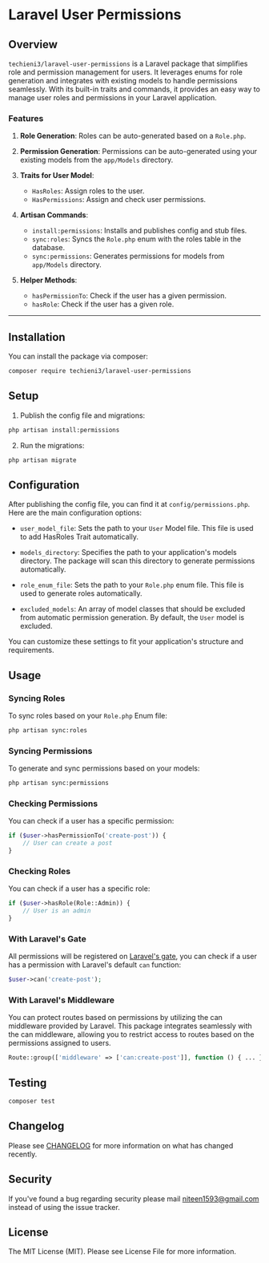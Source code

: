 # Laravel User Permissions

## Overview

`techieni3/laravel-user-permissions` is a Laravel package that simplifies role and permission management for users. It leverages enums for role generation and integrates with existing models to handle permissions seamlessly. With its built-in traits and commands, it provides an easy way to manage user roles and permissions in your Laravel application.

### Features

1. **Role Generation**: Roles can be auto-generated based on a `Role.php`.

2. **Permission Generation**: Permissions can be auto-generated using your existing models from the `app/Models` directory.

3. **Traits for User Model**:
    - `HasRoles`: Assign roles to the user.
    - `HasPermissions`: Assign and check user permissions.

4. **Artisan Commands**:
    - `install:permissions`: Installs and publishes config and stub files.
    - `sync:roles`: Syncs the `Role.php` enum with the roles table in the database.
    - `sync:permissions`: Generates permissions for models from `app/Models` directory.

5. **Helper Methods**:
    - `hasPermissionTo`: Check if the user has a given permission.
    - `hasRole`: Check if the user has a given role.

---

## Installation

You can install the package via composer:

```bash
composer require techieni3/laravel-user-permissions
```

## Setup

1. Publish the config file and migrations:

```bash
php artisan install:permissions
```

2. Run the migrations:

```bash
php artisan migrate
```


## Configuration

After publishing the config file, you can find it at `config/permissions.php`. Here are the main configuration options:

- `user_model_file`: Sets the path to your `User` Model file. This file is used to add HasRoles Trait automatically.

- `models_directory`: Specifies the path to your application's models directory. The package will scan this directory to generate permissions automatically.

- `role_enum_file`: Sets the path to your `Role.php` enum file. This file is used to generate roles automatically.

- `excluded_models`: An array of model classes that should be excluded from automatic permission generation. By default, the `User` model is excluded.

You can customize these settings to fit your application's structure and requirements.

## Usage

### Syncing Roles

To sync roles based on your `Role.php` Enum file:

```bash
php artisan sync:roles
```

### Syncing Permissions

To generate and sync permissions based on your models:

```bash
php artisan sync:permissions
```

### Checking Permissions

You can check if a user has a specific permission:

```php
if ($user->hasPermissionTo('create-post')) {
    // User can create a post
}
```

### Checking Roles

You can check if a user has a specific role:

```php
if ($user->hasRole(Role::Admin)) {
    // User is an admin
}
```

### With Laravel's Gate
All permissions will be registered on [Laravel's gate](https://laravel.com/docs/authorization), you can check if a user has a permission with Laravel's default `can` function:

```php
$user->can('create-post');
```

### With Laravel's Middleware

You can protect routes based on permissions by utilizing the can middleware provided by Laravel. This package integrates seamlessly with the can middleware, allowing you to restrict access to routes based on the permissions assigned to users.
```php
Route::group(['middleware' => ['can:create-post']], function () { ... });
```

## Testing

```bash
composer test
```

## Changelog

Please see [CHANGELOG](CHANGELOG.md) for more information on what has changed recently.

## Security

If you've found a bug regarding security please mail [niteen1593@gmail.com](mailto:niteen1593@gmail.com) instead of using the issue tracker.

## License

The MIT License (MIT). Please see License File for more information.
